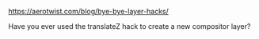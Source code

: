 https://aerotwist.com/blog/bye-bye-layer-hacks/


Have you ever used the translateZ hack to create a new compositor layer?